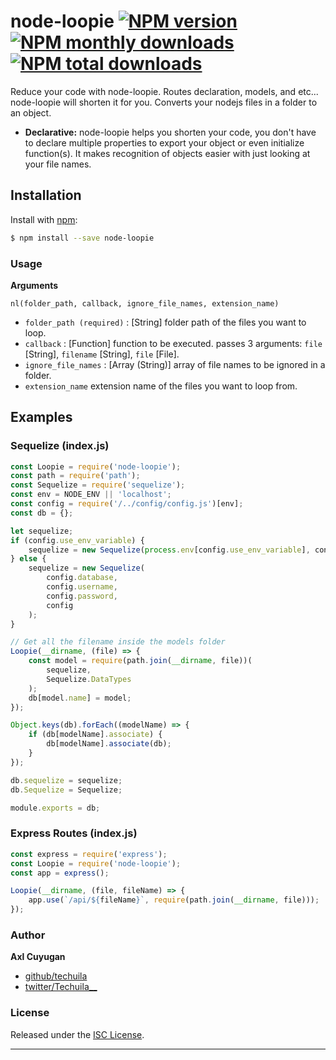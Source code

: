 # node-loopie [![NPM version](https://img.shields.io/npm/v/node-loopie.svg?style=flat)](https://www.npmjs.com/package/node-loopie) [![NPM monthly downloads](https://img.shields.io/npm/dm/node-loopie.svg?style=flat)](https://www.npmjs.com/package/node-loopie) [![NPM total downloads](https://img.shields.io/npm/dt/node-loopie.svg?style=flat)](https://www.npmjs.com/package/node-loopie)

Reduce your code with node-loopie. Routes declaration, models, and etc... node-loopie will shorten it for you.
Converts your nodejs files in a folder to an object.

- **Declarative:** node-loopie helps you shorten your code, you don't have to declare multiple properties to export your object or even initialize function(s). It makes recognition of objects easier with just looking at your file names.

## Installation

Install with [npm](https://www.npmjs.com/):

```sh
$ npm install --save node-loopie
```

### Usage

**Arguments**

`nl(folder_path, callback, ignore_file_names, extension_name)`

- `folder_path (required)` : [String] folder path of the files you want to loop.
- `callback` : [Function] function to be executed. passes 3 arguments: `file` [String], `filename` [String], `file` [File].
- `ignore_file_names` : [Array (String)] array of file names to be ignored in a folder.
- `extension_name` extension name of the files you want to loop from.

## Examples

### Sequelize (index.js)

```js
const Loopie = require('node-loopie');
const path = require('path');
const Sequelize = require('sequelize');
const env = NODE_ENV || 'localhost';
const config = require('/../config/config.js')[env];
const db = {};

let sequelize;
if (config.use_env_variable) {
	sequelize = new Sequelize(process.env[config.use_env_variable], config);
} else {
	sequelize = new Sequelize(
		config.database,
		config.username,
		config.password,
		config
	);
}

// Get all the filename inside the models folder
Loopie(__dirname, (file) => {
	const model = require(path.join(__dirname, file))(
		sequelize,
		Sequelize.DataTypes
	);
	db[model.name] = model;
});

Object.keys(db).forEach((modelName) => {
	if (db[modelName].associate) {
		db[modelName].associate(db);
	}
});

db.sequelize = sequelize;
db.Sequelize = Sequelize;

module.exports = db;
```

### Express Routes (index.js)

```js
const express = require('express');
const Loopie = require('node-loopie');
const app = express();

Loopie(__dirname, (file, fileName) => {
	app.use(`/api/${fileName}`, require(path.join(__dirname, file)));
});
```

### Author

**Axl Cuyugan**

- [github/techuila](https://github.com/techuila)
- [twitter/Techuila\_\_](https://twitter.com/Techuila__)

### License

Released under the [ISC License](LICENSE).

---
